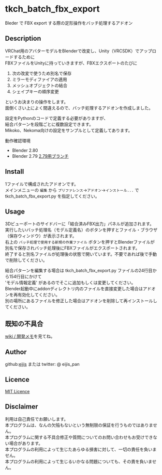 # tkch_batch_fbx_export

Bleder で FBX export する際の定形操作をバッチ処理するアドオン

## Description

VRChat用のアバターモデルをBlenderで改変し、Unity（VRCSDK）でアップロードするために  
FBXファイルをUnityに持っていきますが、FBXエクスポートのたびに

1. 次の改変で使うため別名で保存
1. ミラーモディファイアの適用
1. メッシュオブジェクトの結合
1. シェイプキーの順序変更

というお決まりの操作をします。  
面倒くさい上によく間違えるので、バッチ処理するアドオンを作成しました。

設定をPythonのコードで定義する必要がありますが、  
結合パターンを段階ごとに複数設定できます。  
Mikoko、Nekoma向けの設定をサンプルとして定義してあります。

動作確認環境
- Blender 2.80
- Blender 2.79  [2.79用ブランチ](https://github.com/eijis-pan/tkch_batch_fbx_export/tree/Blender2.79)

## Install

1ファイルで構成されたアドオンです。  
メインメニューの `編集` から `プリファレンス`→`アドオン`→`インストール...` で tkch_batch_fbx_export.py を指定してください。

## Usage

3Dビューポートのサイドバーに「結合済みFBX出力」パネルが追加されます。  
実行したいバッチ処理名（モデル定義名）のボタンを押すとファイル・ブラウザ（保存ウィンドウ）が表示されます。  
右上の `バッチ処理で使用する新規の作業ファイル` ボタンを押すとBlenderファイルが別名で保存されバッチ処理後にFBXファイルがエクスポートされます。  
終了すると別名ファイルが処理後の状態で開いています。不要であれば後で手動で削除してください。  

結合パターンを編集する場合は tkch_batch_fbx_export.py ファイルの24行目から154行目にかけて  
'モデル情報定義' があるのでそこに追加もしくは変更してください。  
Blender起動中にaddonディレクトリ内のファイルを直接変更した場合はアドオンを再有効化してください。  
別の場所にあるファイルを修正した場合はアドオンを削除して再インストールしてください。

## 既知の不具合

[wiki / 開発メモ](https://github.com/eijis-pan/tkch_batch_fbx_export/wiki/%E9%96%8B%E7%99%BA%E3%83%A1%E3%83%A2)を見てね。

## Author

github:[eijis](https://github.com/eijis-pan)  または twitter: @ eijis_pan

## Licence

[MIT Licence](https://github.com/eijis-pan/tkch_batch_fbx_export/LICENCE) 

## Disclaimer

利用は自己責任でお願いします。  
本プログラムは、なんの欠陥もないという無制限の保証を行うものではありません。  
本プログラムに関する不具合修正や質問についてのお問い合わせもお受けできない場合があります。  
本プログラムの利用によって生じたあらゆる損害に対して、一切の責任を負いません。  
本プログラムの利用によって生じるいかなる問題についても、その責を負いません。

